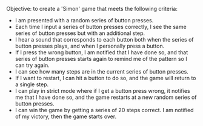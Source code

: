 Objective: to create a 'Simon' game that meets the following criteria:

 - I am presented with a random series of button presses.
 - Each time I input a series of button presses correctly, I see the same series of button presses but with an additional step.
 - I hear a sound that corresponds to each button both when the series of button presses plays, and when I personally press a button.
 - If I press the wrong button, I am notified that I have done so, and that series of button presses starts again to remind me of the pattern so I can try again.
 - I can see how many steps are in the current series of button presses.
 - If I want to restart, I can hit a button to do so, and the game will return to a single step.
 - I can play in strict mode where if I get a button press wrong, it notifies me that I have done so, and the game restarts at a new random series of button presses.
 - I can win the game by getting a series of 20 steps correct. I am notified of my victory, then the game starts over.
 
